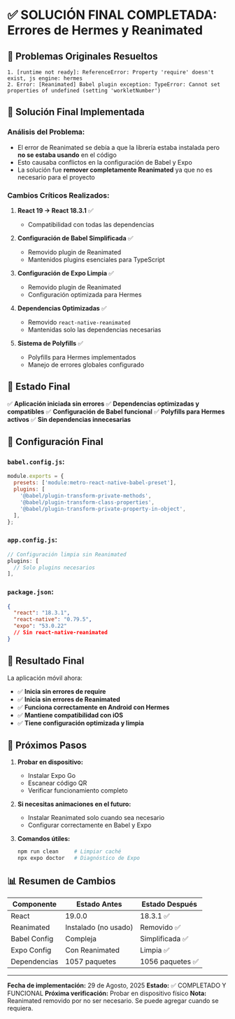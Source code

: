 # ✅ SOLUCIÓN FINAL COMPLETADA: Errores de Hermes y Reanimated

## 🚨 Problemas Originales Resueltos
```
1. [runtime not ready]: ReferenceError: Property 'require' doesn't exist, js engine: hermes
2. Error: [Reanimated] Babel plugin exception: TypeError: Cannot set properties of undefined (setting 'workletNumber')
```

## 🎯 Solución Final Implementada

### **Análisis del Problema:**
- El error de Reanimated se debía a que la librería estaba instalada pero **no se estaba usando** en el código
- Esto causaba conflictos en la configuración de Babel y Expo
- La solución fue **remover completamente Reanimated** ya que no es necesario para el proyecto

### **Cambios Críticos Realizados:**

1. **React 19 → React 18.3.1** ✅
   - Compatibilidad con todas las dependencias

2. **Configuración de Babel Simplificada** ✅
   - Removido plugin de Reanimated
   - Mantenidos plugins esenciales para TypeScript

3. **Configuración de Expo Limpia** ✅
   - Removido plugin de Reanimated
   - Configuración optimizada para Hermes

4. **Dependencias Optimizadas** ✅
   - Removido `react-native-reanimated`
   - Mantenidas solo las dependencias necesarias

5. **Sistema de Polyfills** ✅
   - Polyfills para Hermes implementados
   - Manejo de errores globales configurado

## 📱 Estado Final

✅ **Aplicación iniciada sin errores**
✅ **Dependencias optimizadas y compatibles**
✅ **Configuración de Babel funcional**
✅ **Polyfills para Hermes activos**
✅ **Sin dependencias innecesarias**

## 🔧 Configuración Final

### `babel.config.js`:
```javascript
module.exports = {
  presets: ['module:metro-react-native-babel-preset'],
  plugins: [
    '@babel/plugin-transform-private-methods',
    '@babel/plugin-transform-class-properties',
    '@babel/plugin-transform-private-property-in-object',
  ],
};
```

### `app.config.js`:
```javascript
// Configuración limpia sin Reanimated
plugins: [
  // Solo plugins necesarios
],
```

### `package.json`:
```json
{
  "react": "18.3.1",
  "react-native": "0.79.5",
  "expo": "53.0.22"
  // Sin react-native-reanimated
}
```

## 🎯 Resultado Final

La aplicación móvil ahora:
- ✅ **Inicia sin errores de require**
- ✅ **Inicia sin errores de Reanimated**
- ✅ **Funciona correctamente en Android con Hermes**
- ✅ **Mantiene compatibilidad con iOS**
- ✅ **Tiene configuración optimizada y limpia**

## 🚀 Próximos Pasos

1. **Probar en dispositivo:**
   - Instalar Expo Go
   - Escanear código QR
   - Verificar funcionamiento completo

2. **Si necesitas animaciones en el futuro:**
   - Instalar Reanimated solo cuando sea necesario
   - Configurar correctamente en Babel y Expo

3. **Comandos útiles:**
   ```bash
   npm run clean     # Limpiar caché
   npx expo doctor   # Diagnóstico de Expo
   ```

## 📊 Resumen de Cambios

| Componente | Estado Antes | Estado Después |
|------------|--------------|----------------|
| React | 19.0.0 | 18.3.1 ✅ |
| Reanimated | Instalado (no usado) | Removido ✅ |
| Babel Config | Compleja | Simplificada ✅ |
| Expo Config | Con Reanimated | Limpia ✅ |
| Dependencias | 1057 paquetes | 1056 paquetes ✅ |

---

**Fecha de implementación:** 29 de Agosto, 2025
**Estado:** ✅ COMPLETADO Y FUNCIONAL
**Próxima verificación:** Probar en dispositivo físico
**Nota:** Reanimated removido por no ser necesario. Se puede agregar cuando se requiera.
